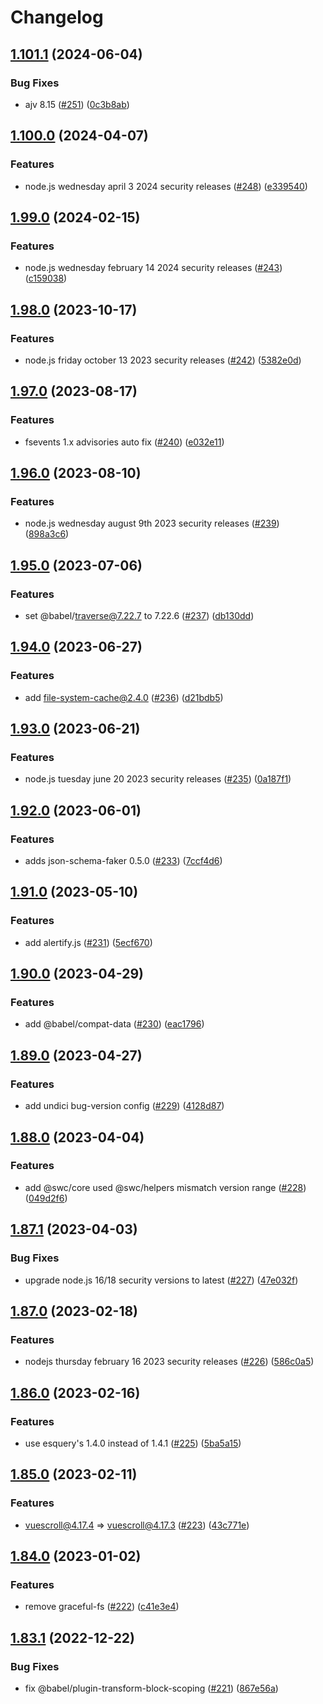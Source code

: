 # Changelog

## [1.101.1](https://github.com/cnpm/bug-versions/compare/v1.101.0...v1.101.1) (2024-06-04)


### Bug Fixes

* ajv 8.15 ([#251](https://github.com/cnpm/bug-versions/issues/251)) ([0c3b8ab](https://github.com/cnpm/bug-versions/commit/0c3b8ab02742348f600938be13d3f272d1cb9de2))

## [1.100.0](https://github.com/cnpm/bug-versions/compare/v1.99.0...v1.100.0) (2024-04-07)


### Features

* node.js wednesday april 3 2024 security releases ([#248](https://github.com/cnpm/bug-versions/issues/248)) ([e339540](https://github.com/cnpm/bug-versions/commit/e339540ed0af0b933980f27542c9fff0c64a1847))

## [1.99.0](https://github.com/cnpm/bug-versions/compare/v1.98.0...v1.99.0) (2024-02-15)


### Features

* node.js wednesday february 14 2024 security releases ([#243](https://github.com/cnpm/bug-versions/issues/243)) ([c159038](https://github.com/cnpm/bug-versions/commit/c159038202d1fc57496bb4e4e01fc743c9e62b00))

## [1.98.0](https://github.com/cnpm/bug-versions/compare/v1.97.0...v1.98.0) (2023-10-17)


### Features

* node.js friday october 13 2023 security releases ([#242](https://github.com/cnpm/bug-versions/issues/242)) ([5382e0d](https://github.com/cnpm/bug-versions/commit/5382e0dc876eeb35c1ff04f4fcec00da931aacf8))

## [1.97.0](https://github.com/cnpm/bug-versions/compare/v1.96.0...v1.97.0) (2023-08-17)


### Features

* fsevents 1.x advisories auto fix ([#240](https://github.com/cnpm/bug-versions/issues/240)) ([e032e11](https://github.com/cnpm/bug-versions/commit/e032e1171999a9285fadfbeda2c6cc01cbddbe62))

## [1.96.0](https://github.com/cnpm/bug-versions/compare/v1.95.0...v1.96.0) (2023-08-10)


### Features

* node.js wednesday august 9th 2023 security releases ([#239](https://github.com/cnpm/bug-versions/issues/239)) ([898a3c6](https://github.com/cnpm/bug-versions/commit/898a3c6c675d5f110409b12196dee9ce5e0c3557))

## [1.95.0](https://github.com/cnpm/bug-versions/compare/v1.94.0...v1.95.0) (2023-07-06)


### Features

* set @babel/traverse@7.22.7 to 7.22.6 ([#237](https://github.com/cnpm/bug-versions/issues/237)) ([db130dd](https://github.com/cnpm/bug-versions/commit/db130ddc11b9755413df75e8a30fac9dd03a3e3b))

## [1.94.0](https://github.com/cnpm/bug-versions/compare/v1.93.0...v1.94.0) (2023-06-27)


### Features

* add file-system-cache@2.4.0 ([#236](https://github.com/cnpm/bug-versions/issues/236)) ([d21bdb5](https://github.com/cnpm/bug-versions/commit/d21bdb54d67b6c2ff75fee5207e642c6c49f6b5b))

## [1.93.0](https://github.com/cnpm/bug-versions/compare/v1.92.0...v1.93.0) (2023-06-21)


### Features

* node.js tuesday june 20 2023 security releases ([#235](https://github.com/cnpm/bug-versions/issues/235)) ([0a187f1](https://github.com/cnpm/bug-versions/commit/0a187f13dfcefd5663857623fd53771f2e85ebb5))

## [1.92.0](https://github.com/cnpm/bug-versions/compare/v1.91.0...v1.92.0) (2023-06-01)


### Features

* adds json-schema-faker 0.5.0 ([#233](https://github.com/cnpm/bug-versions/issues/233)) ([7ccf4d6](https://github.com/cnpm/bug-versions/commit/7ccf4d6bc8ee9bfc91047f9aa01889c0b8db6037))

## [1.91.0](https://github.com/cnpm/bug-versions/compare/v1.90.0...v1.91.0) (2023-05-10)


### Features

* add alertify.js ([#231](https://github.com/cnpm/bug-versions/issues/231)) ([5ecf670](https://github.com/cnpm/bug-versions/commit/5ecf67076ce23eae85c0950b070e88493ed929ec))

## [1.90.0](https://github.com/cnpm/bug-versions/compare/v1.89.0...v1.90.0) (2023-04-29)


### Features

* add @babel/compat-data ([#230](https://github.com/cnpm/bug-versions/issues/230)) ([eac1796](https://github.com/cnpm/bug-versions/commit/eac179657382cb2e29ed2e05cacb1cd87362863c))

## [1.89.0](https://github.com/cnpm/bug-versions/compare/v1.88.0...v1.89.0) (2023-04-27)


### Features

* add undici bug-version config ([#229](https://github.com/cnpm/bug-versions/issues/229)) ([4128d87](https://github.com/cnpm/bug-versions/commit/4128d8721153bd924bbe947513da382f55e32a28))

## [1.88.0](https://github.com/cnpm/bug-versions/compare/v1.87.1...v1.88.0) (2023-04-04)


### Features

* add @swc/core used @swc/helpers mismatch version range ([#228](https://github.com/cnpm/bug-versions/issues/228)) ([049d2f6](https://github.com/cnpm/bug-versions/commit/049d2f6335f1332b93c2cbe62b587a3a54512d12))

## [1.87.1](https://github.com/cnpm/bug-versions/compare/v1.87.0...v1.87.1) (2023-04-03)


### Bug Fixes

* upgrade node.js 16/18 security versions to latest ([#227](https://github.com/cnpm/bug-versions/issues/227)) ([47e032f](https://github.com/cnpm/bug-versions/commit/47e032ff34da2575c94f6ea1f9ba4441ad4f2fc4))

## [1.87.0](https://github.com/cnpm/bug-versions/compare/v1.86.0...v1.87.0) (2023-02-18)


### Features

* nodejs thursday february 16 2023 security releases ([#226](https://github.com/cnpm/bug-versions/issues/226)) ([586c0a5](https://github.com/cnpm/bug-versions/commit/586c0a56088e169e65fd363e34aaac8be24b6b4f))

## [1.86.0](https://github.com/cnpm/bug-versions/compare/v1.85.0...v1.86.0) (2023-02-16)


### Features

* use esquery's 1.4.0 instead of 1.4.1 ([#225](https://github.com/cnpm/bug-versions/issues/225)) ([5ba5a15](https://github.com/cnpm/bug-versions/commit/5ba5a1536fb1717cd10763ebf8d16daa688ba636))

## [1.85.0](https://github.com/cnpm/bug-versions/compare/v1.84.0...v1.85.0) (2023-02-11)


### Features

* vuescroll@4.17.4 => vuescroll@4.17.3 ([#223](https://github.com/cnpm/bug-versions/issues/223)) ([43c771e](https://github.com/cnpm/bug-versions/commit/43c771e574626135792e010c325eee01ea631761))

## [1.84.0](https://github.com/cnpm/bug-versions/compare/v1.83.1...v1.84.0) (2023-01-02)


### Features

* remove graceful-fs ([#222](https://github.com/cnpm/bug-versions/issues/222)) ([c41e3e4](https://github.com/cnpm/bug-versions/commit/c41e3e4dac6b7f2cf7b413ddac5472233c3e477c))

## [1.83.1](https://github.com/cnpm/bug-versions/compare/v1.83.0...v1.83.1) (2022-12-22)


### Bug Fixes

* fix @babel/plugin-transform-block-scoping ([#221](https://github.com/cnpm/bug-versions/issues/221)) ([867e56a](https://github.com/cnpm/bug-versions/commit/867e56af36bbe1d09cc285a59a5190b642ff7146))
